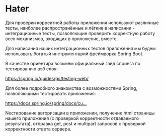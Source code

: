# Hater

Для проверки корректной работы приложения используют различные тесты, наиболее распространённые и лёгкие в написании - интеграционные тесты, позволяющие проверить корректную работу всех механизмов, входящих в приложение, вместе. 

Для написания наших интеграционных тестов приложения мы будем использвать богатый инструментарий фреймворка Spring Boot.

В качестве ориентира возьмём официальный гайд спринга по тестированию вэб слоя:

https://spring.io/guides/gs/testing-web/​

Для более подробного знакомства с возможностями Spring, позволяющими тестировать приложения:

https://docs.spring.io/spring/docs/cu...​

Nестирование авторизации в приложении, получение html страницы нашего приложения (с проверкой корректности отдаваемого результата), отправка get, post и multipart запросов с проверкой корректности ответа сервера.
